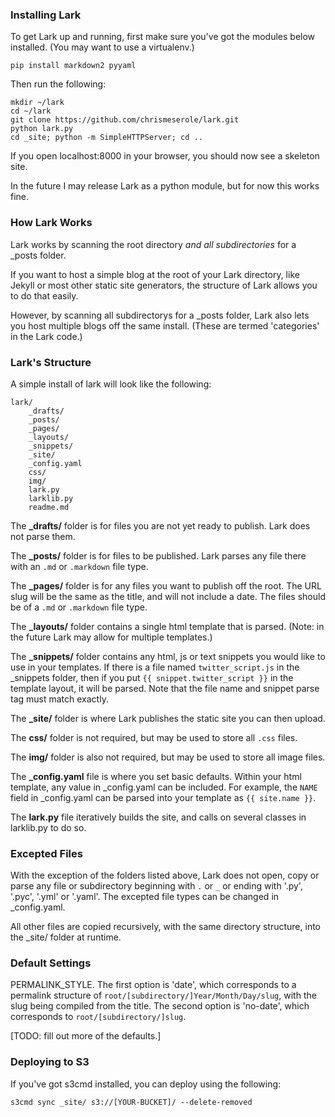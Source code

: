 ### Installing Lark 

To get Lark up and running, first make sure you've got the modules below installed. (You may want to use a virtualenv.) 

	pip install markdown2 pyyaml

Then run the following: 

	mkdir ~/lark
	cd ~/lark
	git clone https://github.com/chrismeserole/lark.git
	python lark.py
	cd _site; python -m SimpleHTTPServer; cd ..

If you open localhost:8000 in your browser, you should now see a skeleton site. 

In the future I may release Lark as a python module, but for now this works fine.

### How Lark Works 

Lark works by scanning the root directory *and all subdirectories* for a _posts folder. 

If you want to host a simple blog at the root of your Lark directory, like Jekyll or most other static site generators, the structure of Lark allows you to do that easily. 

However, by scanning all subdirectorys for a _posts folder, Lark also lets you host multiple blogs off the same install. (These are termed 'categories' in the Lark code.)

### Lark's Structure

A simple install of lark will look like the following: 

	lark/
		_drafts/
		_posts/
		_pages/
		_layouts/
		_snippets/
		_site/
		_config.yaml
		css/
		img/
		lark.py
		larklib.py
		readme.md

The **_drafts/** folder is for files you are not yet ready to publish. Lark does not parse them.

The **_posts/** folder is for files to be published. Lark parses any file there with an `.md` or `.markdown` file type.

The **_pages/** folder is for any files you want to publish off the root. The URL slug will be the same as the title, and will not include a date. The files should be of a `.md` or `.markdown` file type. 

The **_layouts/** folder contains a single html template that is parsed. (Note: in the future Lark may allow for multiple templates.)

The **_snippets/** folder contains any html, js or text snippets you would like to use in your templates. If there is a file named `twitter_script.js` in the _snippets folder, then if you put `{{ snippet.twitter_script }}` in the template layout, it will be parsed. Note that the file name and snippet parse tag must match exactly. 

The **_site/** folder is where Lark publishes the static site you can then upload. 

The **css/** folder is not required, but may be used to store all `.css` files.

The **img/** folder is also not required, but may be used to store all image files. 

The **_config.yaml** file is where you set basic defaults. Within your html template, any value in _config.yaml can be included. For example, the `NAME` field in _config.yaml can be parsed into your template as `{{ site.name }}`. 

The **lark.py** file iteratively builds the site, and calls on several classes in larklib.py to do so. 


### Excepted Files

With the exception of the folders listed above, Lark does not open, copy or parse any file or subdirectory beginning with `.` or `_` or ending with '.py', '.pyc', '.yml' or '.yaml'. The excepted file types can be changed in _config.yaml. 

All other files are copied recursively, with the same directory structure, into the _site/ folder at runtime. 


### Default Settings

PERMALINK_STYLE. The first option is 'date', which corresponds to a permalink structure of `root/[subdirectory/]Year/Month/Day/slug`, with the slug being compiled from the title. The second option is 'no-date', which corresponds to `root/[subdirectory/]slug`.

[TODO: fill out more of the defaults.]


### Deploying to S3

If you've got s3cmd installed, you can deploy using the following: 

	s3cmd sync _site/ s3://[YOUR-BUCKET]/ --delete-removed


